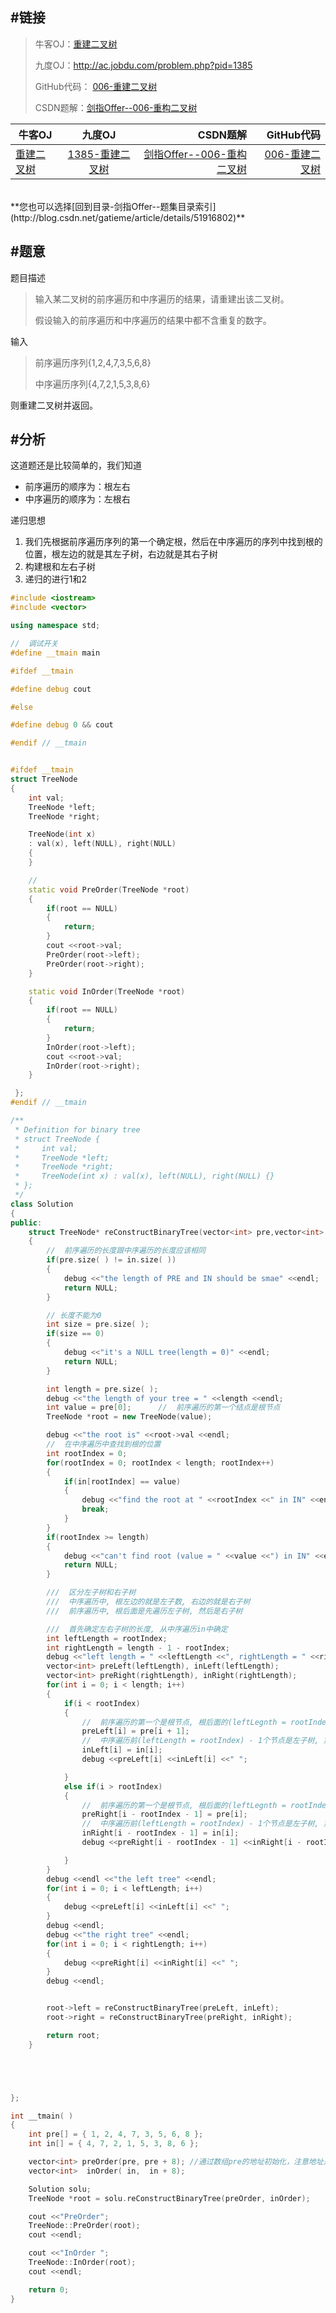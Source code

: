 #链接
------- 

>牛客OJ：[重建二叉树](http://www.nowcoder.com/practice/8a19cbe657394eeaac2f6ea9b0f6fcf6?tpId=13&tqId=11157&rp=1&ru=%2Fta%2Fcoding-interviews&qru=%2Fta%2Fcoding-interviews%2Fquestion-ranking) 
>
>九度OJ：http://ac.jobdu.com/problem.php?pid=1385
>
>GitHub代码： [006-重建二叉树](https://github.com/gatieme/CodingInterviews/tree/master/006-%E9%87%8D%E5%BB%BA%E4%BA%8C%E5%8F%89%E6%A0%91)  
>
>CSDN题解：[剑指Offer--006-重构二叉树](http://blog.csdn.net/gatieme/article/details/51108612)



| 牛客OJ | 九度OJ | CSDN题解 | GitHub代码 |
| ------------- |:-------------:| -----:| -----:|
| [重建二叉树](http://www.nowcoder.com/practice/8a19cbe657394eeaac2f6ea9b0f6fcf6?tpId=13&tqId=11157&rp=1&ru=%2Fta%2Fcoding-interviews&qru=%2Fta%2Fcoding-interviews%2Fquestion-ranking) | [1385-重建二叉树](http://ac.jobdu.com/problem.php?pid=1385)   | [剑指Offer--006-重构二叉树](http://blog.csdn.net/gatieme/article/details/51108612) | [006-重建二叉树](https://github.com/gatieme/CodingInterviews/tree/master/006-%E9%87%8D%E5%BB%BA%E4%BA%8C%E5%8F%89%E6%A0%91)  |

<br>
**您也可以选择[回到目录-剑指Offer--题集目录索引](http://blog.csdn.net/gatieme/article/details/51916802)**

#题意
-------
题目描述


>输入某二叉树的前序遍历和中序遍历的结果，请重建出该二叉树。
>
>假设输入的前序遍历和中序遍历的结果中都不含重复的数字。

输入
>前序遍历序列{1,2,4,7,3,5,6,8}
>
>中序遍历序列{4,7,2,1,5,3,8,6}


则重建二叉树并返回。

#分析
-------

这道题还是比较简单的，我们知道
*    前序遍历的顺序为：根左右
*    中序遍历的顺序为：左根右

递归思想
1.    我们先根据前序遍历序列的第一个确定根，然后在中序遍历的序列中找到根的位置，根左边的就是其左子树，右边就是其右子树
2.    构建根和左右子树
3.    递归的进行1和2

```cpp
#include <iostream>
#include <vector>

using namespace std;

//  调试开关
#define __tmain main

#ifdef __tmain

#define debug cout

#else

#define debug 0 && cout

#endif // __tmain


#ifdef __tmain
struct TreeNode
{
    int val;
    TreeNode *left;
    TreeNode *right;

    TreeNode(int x)
    : val(x), left(NULL), right(NULL)
    {
    }

    //
    static void PreOrder(TreeNode *root)
    {
        if(root == NULL)
        {
            return;
        }
        cout <<root->val;
        PreOrder(root->left);
        PreOrder(root->right);
    }

    static void InOrder(TreeNode *root)
    {
        if(root == NULL)
        {
            return;
        }
        InOrder(root->left);
        cout <<root->val;
        InOrder(root->right);
    }

 };
#endif // __tmain

/**
 * Definition for binary tree
 * struct TreeNode {
 *     int val;
 *     TreeNode *left;
 *     TreeNode *right;
 *     TreeNode(int x) : val(x), left(NULL), right(NULL) {}
 * };
 */
class Solution
{
public:
    struct TreeNode* reConstructBinaryTree(vector<int> pre,vector<int> in)
    {
        //  前序遍历的长度跟中序遍历的长度应该相同
        if(pre.size( ) != in.size( ))
        {
            debug <<"the length of PRE and IN should be smae" <<endl;
            return NULL;
        }

        // 长度不能为0
        int size = pre.size( );
        if(size == 0)
        {
            debug <<"it's a NULL tree(length = 0)" <<endl;
            return NULL;
        }

        int length = pre.size( );
        debug <<"the length of your tree = " <<length <<endl;
        int value = pre[0];      //  前序遍历的第一个结点是根节点
        TreeNode *root = new TreeNode(value);

        debug <<"the root is" <<root->val <<endl;
        //  在中序遍历中查找到根的位置
        int rootIndex = 0;
        for(rootIndex = 0; rootIndex < length; rootIndex++)
        {
            if(in[rootIndex] == value)
            {
                debug <<"find the root at " <<rootIndex <<" in IN" <<endl;
                break;
            }
        }
        if(rootIndex >= length)
        {
            debug <<"can't find root (value = " <<value <<") in IN" <<endl;
            return NULL;
        }

        ///  区分左子树和右子树
        ///  中序遍历中, 根左边的就是左子数, 右边的就是右子树
        ///  前序遍历中, 根后面是先遍历左子树, 然后是右子树

        ///  首先确定左右子树的长度, 从中序遍历in中确定
        int leftLength = rootIndex;
        int rightLength = length - 1 - rootIndex;
        debug <<"left length = " <<leftLength <<", rightLength = " <<rightLength <<endl;
        vector<int> preLeft(leftLength), inLeft(leftLength);
        vector<int> preRight(rightLength), inRight(rightLength);
        for(int i = 0; i < length; i++)
        {
            if(i < rootIndex)
            {
                //  前序遍历的第一个是根节点, 根后面的(leftLegnth = rootIndex) - 1个节点是左子树, 因此是i+1
                preLeft[i] = pre[i + 1];
                //  中序遍历前(leftLength = rootIndex) - 1个节点是左子树, 第rootIndex个节点是根
                inLeft[i] = in[i];
                debug <<preLeft[i] <<inLeft[i] <<" ";

            }
            else if(i > rootIndex)
            {
                //  前序遍历的第一个是根节点, 根后面的(leftLegnth = rootIndex) - 1个节点是左子树, 后面是右子树
                preRight[i - rootIndex - 1] = pre[i];
                //  中序遍历前(leftLength = rootIndex) - 1个节点是左子树, 第rootIndex个节点是根, 然后是右子树
                inRight[i - rootIndex - 1] = in[i];
                debug <<preRight[i - rootIndex - 1] <<inRight[i - rootIndex - 1] <<" ";

            }
        }
        debug <<endl <<"the left tree" <<endl;
        for(int i = 0; i < leftLength; i++)
        {
            debug <<preLeft[i] <<inLeft[i] <<" ";
        }
        debug <<endl;
        debug <<"the right tree" <<endl;
        for(int i = 0; i < rightLength; i++)
        {
            debug <<preRight[i] <<inRight[i] <<" ";
        }
        debug <<endl;


        root->left = reConstructBinaryTree(preLeft, inLeft);
        root->right = reConstructBinaryTree(preRight, inRight);

        return root;
    }





};

int __tmain( )
{
    int pre[] = { 1, 2, 4, 7, 3, 5, 6, 8 };
    int in[] = { 4, 7, 2, 1, 5, 3, 8, 6 };

    vector<int> preOrder(pre, pre + 8); //通过数组pre的地址初始化，注意地址是从0到8（左闭右开区间）
    vector<int>  inOrder( in,  in + 8);

    Solution solu;
    TreeNode *root = solu.reConstructBinaryTree(preOrder, inOrder);

    cout <<"PreOrder";
    TreeNode::PreOrder(root);
    cout <<endl;

    cout <<"InOrder ";
    TreeNode::InOrder(root);
    cout <<endl;

    return 0;
}

```

